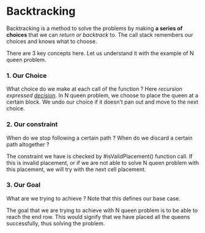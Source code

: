 # Backtracking

Backtracking is a method to solve the problems by making **a series of choices** that we can *return or backtrack* to.
The call stack remembers our choices and knows what to choose.

There are 3 key concepts here. Let us understand it with the example of N queen problem.

### 1. Our Choice

What choice do we make at each call of the function ?
Here *recursion expressed <u>decision</u>*.
In N queen problem, we choose to place the queen at a certain block. We undo our choice if it doesn't pan out and move to the next choice.

### 2. Our constraint

When do we stop following a certain path ?
When do we discard a certain path altogether ?

The constraint we have is checked by #isValidPlacement() function call.
If this is invalid placement, or if we are not able to solve N queen problem with this placement, we will try with the next cell placement.

### 3. Our Goal

What are we trying to achieve ?
Note that this defines our base case.

The goal that we are trying to achieve with N queen problem is to be able to reach the end row. This would signify that we have placed all the queens successfully, thus solving the problem.
